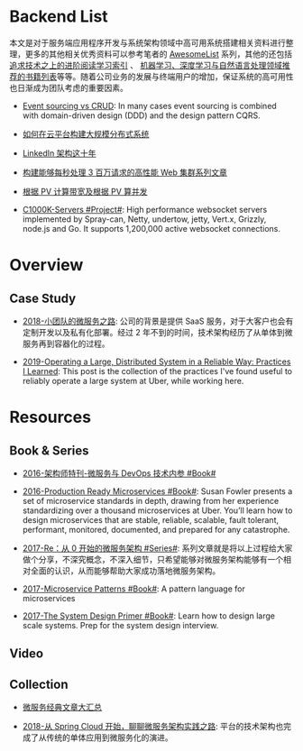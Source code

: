 # Backend List

本文是对于服务端应用程序开发与系统架构领域中高可用系统搭建相关资料进行整理，更多的其他相关优秀资料可以参考笔者的 [AwesomeList](http://6me.us/qvPQ) 系列，其他的还包括[追求技术之上的进阶阅读学习索引](https://zhuanlan.zhihu.com/p/25642783) 、 [机器学习、深度学习与自然语言处理领域推荐的书籍列表](https://zhuanlan.zhihu.com/p/25612011)等等。随着公司业务的发展与终端用户的增加，保证系统的高可用性也日渐成为团队考虑的重要因素。

- [Event sourcing vs CRUD](https://parg.co/U1V): In many cases event sourcing is combined with domain-driven design (DDD) and the design pattern CQRS.

- [如何在云平台构建大规模分布式系统](http://www.infoq.com/cn/articles/build-a-large-scale-distributed-system)

- [LinkedIn 架构这十年](http://colobu.com/2015/07/24/brief-history-scaling-linkedin/)

- [构建能够每秒处理 3 百万请求的高性能 Web 集群系列文章](http://blog.jobbole.com/87509/)

- [根据 PV 计算带宽及根据 PV 算并发](http://www.tuicool.com/articles/aqi6Znr)

- [C1000K-Servers #Project#](https://github.com/smallnest/C1000K-Servers): High performance websocket servers implemented by Spray-can, Netty, undertow, jetty, Vert.x, Grizzly, node.js and Go. It supports 1,200,000 active websocket connections.

# Overview

## Case Study

- [2018-小团队的微服务之路](https://mp.weixin.qq.com/s/_EpgKGKukSZ50Labb9vfag): 公司的背景是提供 SaaS 服务，对于大客户也会有定制开发以及私有化部署。经过 2 年不到的时间，技术架构经历了从单体到微服务再到容器化的过程。

- [2019-Operating a Large, Distributed System in a Reliable Way: Practices I Learned](https://blog.pragmaticengineer.com/operating-a-high-scale-distributed-system/#slos-slas-reporting-on-them): This post is the collection of the practices I've found useful to reliably operate a large system at Uber, while working here.

# Resources

## Book & Series

- [2016-架构师特刊-微服务与 DevOps 技术内参 #Book#](http://q.infoqstatic.com/ppt/Microservice&DevOps.pdf)

- [2016-Production Ready Microservices #Book#](https://parg.co/U6C): Susan Fowler presents a set of microservice standards in depth, drawing from her experience standardizing over a thousand microservices at Uber. You’ll learn how to design microservices that are stable, reliable, scalable, fault tolerant, performant, monitored, documented, and prepared for any catastrophe.

- [2017-Re：从 0 开始的微服务架构 #Series#](http://www.infoq.com/cn/minibooks/microservice--from-zero): 系列文章就是将以上过程给大家做个分享，不深究概念，不深入细节，只希望能够对微服务架构能够有一个相对全面的认识，从而能够帮助大家成功落地微服务架构。

- [2017-Microservice Patterns #Book#](https://microservices.io/patterns/index.html): A pattern language for microservices

- [2017-The System Design Primer #Book#](https://github.com/donnemartin/system-design-primer): Learn how to design large scale systems. Prep for the system design interview.

## Video

## Collection

- [微服务经典文章大汇总](http://mp.weixin.qq.com/s?__biz=MzA3MDg4Nzc2NQ==&mid=504649826&idx=1&sn=6a9a2f98f3be076e234d9758ce87f656#rd)

* [2018-从 Spring Cloud 开始，聊聊微服务架构实践之路](http://mp.weixin.qq.com/s/DZQU4s9YNx4fXsfwu5whIg): 平台的技术架构也完成了从传统的单体应用到微服务化的演进。
